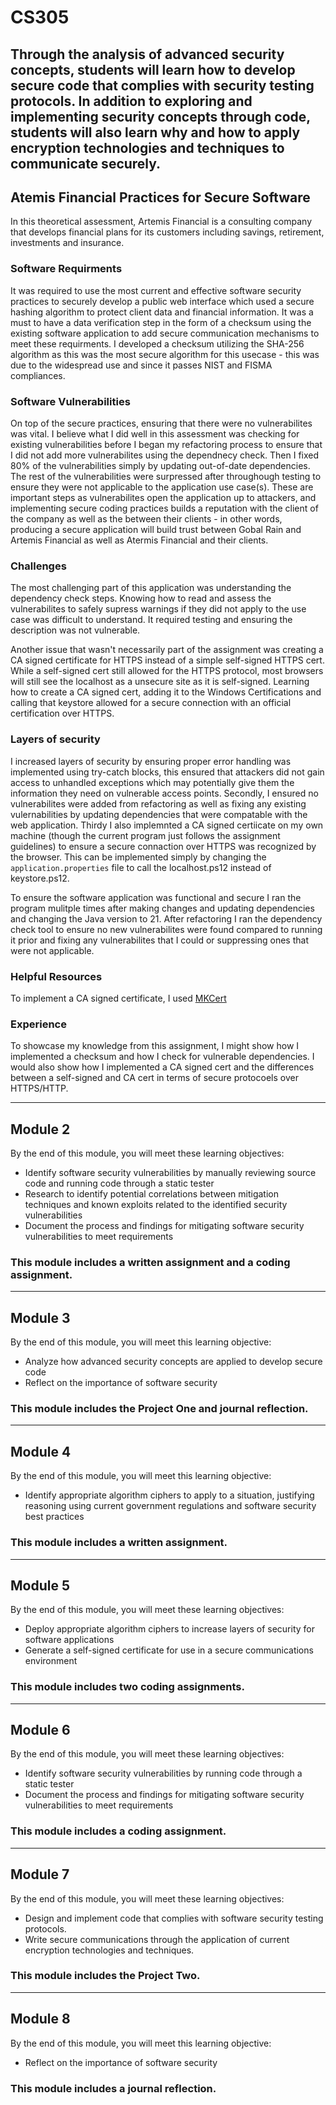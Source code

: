 # CS305
Through the analysis of advanced security concepts, students will learn how to develop secure code that complies with security testing protocols. In addition to exploring and implementing security concepts through code, students will also learn why and how to apply encryption technologies and techniques to communicate securely.
---
## Atemis Financial Practices for Secure Software
In this theoretical assessment, Artemis Financial is a consulting company that develops financial plans for its customers including savings, retirement, investments and insurance.

### Software Requirments
It was required to use the most current and effective software security practices to securely develop a public web interface which used a secure hashing algorithm to protect client data and financial information. It was a must to have a data verification step in the form of a checksum using the existing software application to add secure communication mechanisms to meet these requirments. I developed a checksum utilizing the SHA-256 algorithm as this was the most secure algorithm for this usecase - this was due to the widespread use and since it passes NIST and FISMA compliances.

### Software Vulnerabilities
On top of the secure practices, ensuring that there were no vulnerabilites was vital. I believe what I did well in this assessment was checking for existing vulnerabilities before I began my refactoring process to ensure that I did not add more vulnerabilites using the dependnecy check. Then I fixed 80% of the vulnerabilities simply by updating out-of-date dependencies. The rest of the vulnerabilities were surpressed after throughough testing to ensure they were not applicable to the application use case(s). These are important steps as vulnerabilites open the application up to attackers, and implementing secure coding practices builds a reputation with the client of the company as well as the between their clients - in other words, producing a secure application will build trust between Gobal Rain and Artemis Financial as well as Atermis Financial and their clients.

### Challenges
The most challenging part of this application was understanding the dependency check steps. Knowing how to read and assess the vulnerabilites to safely supress warnings if they did not apply to the use case was difficult to understand. It required testing and ensuring the description was not vulnerable.

Another issue that wasn't necessarily part of the assignment was creating a CA signed certificate for HTTPS instead of a simple self-signed HTTPS cert. While a self-signed cert still allowed for the HTTPS protocol, most browsers will still see the localhost as a unsecure site as it is self-signed. Learning how to create a CA signed cert, adding it to the Windows Certifications and calling that keystore allowed for a secure connection with an official certification over HTTPS.

### Layers of security
I increased layers of security by ensuring proper error handling was implemented using try-catch blocks, this ensured that attackers did not gain access to unhandled exceptions which may potentially give them the information they need on vulnerable access points. Secondly, I ensured no vulnerabilites were added from refactoring as well as fixing any existing vulernabilities by updating dependencies that were compatable with the web application. Thirdy I also implemnted a CA signed certiicate on my own machine (though the current program just follows the assignment guidelines) to ensure a secure connaction over HTTPS was recognized by the browser. This can be implemented simply by changing the ```application.properties``` file to call the localhost.ps12 instead of keystore.ps12.

To ensure the software application was functional and secure I ran the program mulitple times after making changes and updating dependencies and changing the  Java version to 21. After refactoring I ran the dependency check tool to ensure no new vulnerabilites were found compared to running it prior and fixing any vulnerabilites that I could or suppressing ones that were not applicable.

### Helpful Resources
To implement a CA signed certificate, I used [MKCert](https://dev.to/aschmelyun/using-the-magic-of-mkcert-to-enable-valid-https-on-local-dev-sites-3a3c)

### Experience
To showcase my knowledge from this assignment, I might show how I implemented a checksum and how I check for vulnerable dependencies. I would also show how I implemented a CA signed cert and the differences between a self-signed and CA cert in terms of secure protocoels over HTTPS/HTTP.


---
## Module 2
By the end of this module, you will meet these learning objectives:
* Identify software security vulnerabilities by manually reviewing source code and running code through a static tester
* Research to identify potential correlations between mitigation techniques and known exploits related to the identified security vulnerabilities
* Document the process and findings for mitigating software security vulnerabilities to meet requirements

### This module includes a written assignment and a coding assignment.
---
## Module 3
By the end of this module, you will meet this learning objective:
* Analyze how advanced security concepts are applied to develop secure code
* Reflect on the importance of software security

### This module includes the Project One and journal reflection.
---
## Module 4
By the end of this module, you will meet this learning objective:
* Identify appropriate algorithm ciphers to apply to a situation, justifying reasoning using current government regulations and software security best practices

### This module includes a written assignment.
---
## Module 5
By the end of this module, you will meet these learning objectives:
* Deploy appropriate algorithm ciphers to increase layers of security for software applications
* Generate a self-signed certificate for use in a secure communications environment

### This module includes two coding assignments.
---
## Module 6
By the end of this module, you will meet these learning objectives:
* Identify software security vulnerabilities by running code through a static tester
* Document the process and findings for mitigating software security vulnerabilities to meet requirements

### This module includes a coding assignment.
---
## Module 7
By the end of this module, you will meet these learning objectives:
* Design and implement code that complies with software security testing protocols.
* Write secure communications through the application of current encryption technologies and techniques.

### This module includes the Project Two.
---
## Module 8
By the end of this module, you will meet this learning objective:
* Reflect on the importance of software security

### This module includes a journal reflection.
